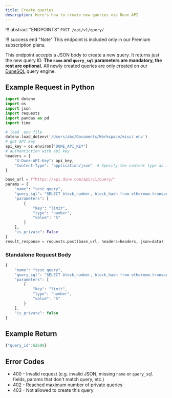 ```yaml
---
title: Create queries
description: Here's how to create new queries via Dune API
---
```


!!! abstract "ENDPOINTS"
	```
    POST /api/v1/query/
	```

!!! success end "Note" 
    This endpoint is included only in our Premium subscription plans.

This endpoint accepts a JSON body to create a new query. It returns just the new query ID. **The `name` and `query_sql` parameters are mandatory, the rest are optional.** All newly created queries are only created on our [DuneSQL](../../../query/index.md) query engine.

## Example Request in Python

```python
import dotenv
import os
import json
import requests
import pandas as pd
import time

# load .env file
dotenv.load_dotenv('/Users/abc/Documents/Workspace/misc/.env')
# get API key
api_key = os.environ["DUNE_API_KEY"]
# authentiction with api key
headers = {
    "X-Dune-API-Key": api_key,
    "Content-Type": "application/json"  # Specify the content type as JSON
}

base_url = f"https://api.dune.com/api/v1/query/"
params = {
	"name": "test query",
	"query_sql": "SELECT block_number, block_hash from ethereum.transactions limit {{limit}}",
	"parameters": [
    	{
        	"key": "limit",
        	"type": "number",
        	"value": "5"
    	}
	],
	"is_private": False
}
result_response = requests.post(base_url, headers=headers, json=data)

```

### Standalone Request Body
```js
{
	"name": "test query",
	"query_sql": "SELECT block_number, block_hash from ethereum.transactions limit {{limit}}",
	"parameters": [
    	{
        	"key": "limit",
        	"type": "number",
        	"value": "5"
    	}
	],
	"is_private": false
}
```

## Example Return

```js
{"query_id":62608}
```

## Error Codes
- 400 - Invalid request (e.g. invalid JSON, missing `name` or `query_sql` fields, params that don't match query, etc.)
- 402 - Reached maximum number of private queries
- 403 - Not allowed to create this query
